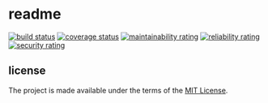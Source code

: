 # readme

[![build status](https://github.com/RVTR/rvtr-api-account/workflows/build/badge.svg)](https://github.com/RVTR/rvtr-api-account/actions?query=workflow%3Abuild)
[![coverage status](https://sonarcloud.io/api/project_badges/measure?project=rvtr_api_account&metric=coverage)](https://sonarcloud.io/dashboard?id=rvtr_api_account)
[![maintainability rating](https://sonarcloud.io/api/project_badges/measure?project=rvtr_api_account&metric=sqale_rating)](https://sonarcloud.io/dashboard?id=rvtr_api_account)
[![reliability rating](https://sonarcloud.io/api/project_badges/measure?project=rvtr_api_account&metric=reliability_rating)](https://sonarcloud.io/dashboard?id=rvtr_api_account)
[![security rating](https://sonarcloud.io/api/project_badges/measure?project=rvtr_api_account&metric=security_rating)](https://sonarcloud.io/dashboard?id=rvtr_api_account)

## license

The project is made available under the terms of the [MIT License][license_mit].

[license_mit]: https://github.com/rvtr/rvtr-api-account/blob/master/LICENSE 'mit license'
